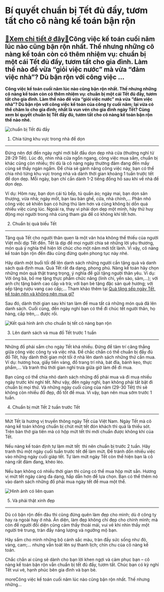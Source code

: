 Bí quyết chuẩn bị Tết đủ đầy, tươm tất cho cô nàng kế toán bận rộn
==================================================================

[:gift:Xem chi tiết ở đây:gift:](https://hddtvn.com/bi-quyet-chuan-bi-tet-du-day-tuom-tat-cho-co-nang-ke-toan-ban-ron/)Công việc kế toán cuối năm lúc nào cũng bận rộn nhất. Thế nhưng những cô nàng kế toán còn có thêm nhiệm vụ: chuẩn bị một cái Tết đủ đầy, tươm tất cho gia đình. Làm thế nào để vừa “giỏi việc nước” mà vừa “đảm việc nhà”? Dù bận rộn với công việc …
-----------------------------------------------------------------------------------------------------------------------------------------------------------------------------------------------------------------------------------------------------

**Công việc kế toán cuối năm lúc nào cũng bận rộn nhất. Thế nhưng những cô nàng kế toán còn có thêm nhiệm vụ: chuẩn bị một cái Tết đủ đầy, tươm tất cho gia đình. Làm thế nào để vừa “giỏi việc nước” mà vừa “đảm việc nhà”? Dù bận rộn với công việc kế toán của công ty cuối năm; lại vừa có thể chăm lo cho gia đình; nhất là vun vén cho gia đình ngày Tết? Cùng xem bí quyết chuẩn bị Tết đầy đủ, tươm tất cho cô nàng kế toán bận rộn thế nào nhé.**


![chuẩn bị Tết đủ đầy](https://hddtvn.com/wp-content/uploads/2021/01/qua-tang-phu-hop-ra-mat-nha-ban-gai.jpg)


1. Chia từng khu vực trong nhà để dọn
-------------------------------------


Đừng nên đợi đến ngày nghỉ mới bắt đầu dọn dẹp nhà cửa (thường nghỉ từ 28-29 Tết). Lúc đó, nhìn nhà cửa ngổn ngang, công việc mua sắm, chuẩn bị khác cũng còn nhiều; thì dù là cô nàng ngày thường đảm đang đến mấy cũng sẽ thấy ngán ngẩm. Để chia sẻ gánh năng công việc này, bạn có thể chia nhỏ từng khu vực trong nhà và dành thời gian khoảng 1 tuần trước tết để dọn dẹp. Mỗi ngày, bạn chỉ cần dành 1-2 tiếng đồng hồ sau khi về nhà để dọn dẹp.


Ví dụ: Hôm nay, bạn dọn cái tủ bếp, tủ quần áo; ngày mai, bạn dọn sân thượng, vừa nhà; ngày mốt, bạn lau bàn ghế, cửa, nhà chính,… Phân nhỏ công việc sẽ khiến bạn có hứng thú làm hơn và cũng không bị dồn quá nhiều việc cùng lúc. Ngoài ra, thay vì phải dọn dẹp một mình, hãy thử huy động mọi người trong nhà cùng tham gia để có không khí tết hơn.


2. Chuẩn bị quà biếu Tết
------------------------


Tặng quà Tết cho người thân quen là một văn hóa không thể thiếu của người Việt mỗi dịp Tết đến. Tết là dịp để mọi người chia sẻ những lời yêu thương, món quà ý nghĩa thể hiện lời chúc cho một năm mới tốt lành. Vì vậy, cô nàng kế toán bận rộn đến đâu cũng đừng quên phong tục này nhé.


Hãy dành một buổi tối để lên danh sách những người cần tặng quà và danh sách quà định mua. Quà Tết rất đa dạng, phong phú. Nàng kế toán hãy chọn những món quà thật trang trọng, ý nghĩa để gửi tặng người thân yêu. Ví dụ: Với ông bà, bố mẹ tặng thực phẩm chức năng (linh chi, yến sào, sâm,…); với anh chị tặng bánh cao cấp và trà; với bạn bè tặng đặc sản quê hương; với sếp tặng rượu vang cao cấp;… Tham khảo thêm tại [Quà tặng sếp ngày Tết, kế toán nên và không nên mua gì?](#)


Sau đó, dành thời gian sau khi tan làm để mua tất cả những món quà đã lên danh sách. Cuối cùng, đến ngày nghỉ bạn có thể đi chúc tết người thân, họ hàng, cấp trên,… được rồi.


![Kết quả hình ảnh cho chuẩn bị tết cô nàng bạn rộn](https://hddtvn.com/wp-content/uploads/2021/01/img4938-15492102924731612136639-15492374703911229339536.png)


3. Lên danh sách và mua đồ Tết trước 1 tuần
-------------------------------------------


Những đồ phải sắm cho ngày Tết khá nhiều. Đừng để tâm trí căng thẳng giữa công việc công ty và việc nhà. Để chắc chắn có thể chuẩn bị đầy đủ đồ Tết, hãy dành thời gian một tối ở nhà lên danh sách những thứ cần mua. Ví dụ: hương hoa, giấy tiền vàng, đồ trang trí nhà, bát đĩa, bánh kẹo, thực phẩm,… Và tranh thủ thời gian nghỉ trưa giữa giờ làm để đi mua.


Bạn cũng có thể chia nhỏ danh sách những đồ phải mua và đi mua nhiều ngày trước khi nghỉ tết. Như vậy, đến ngày nghỉ, bạn không phải tất bật đi chuẩn bị mọi thứ. Và những ngày cuối cùng của năm (29-30 Tết) thì sẽ không còn nhiều đồ đẹp, đồ tốt để mua. Vì vậy, bạn nên mua sớm trước 1 tuần.


4. Chuẩn bị mứt Tết 2 tuần trước Tết
------------------------------------


Mứt Tết là hương vị truyền thông ngày Tết của Việt Nam. Ngày Tết mà cô nàng kế toán không chuẩn bị chút mứt tết đón khách thì quả là thiếu sót. Trên bàn thờ gia tiên mà có hộp mứt tết thì mới chuẩn được không khí của Tết.


Nếu nàng kế toán định tự làm mứt tết  thì nên chuẩn bị trước 2 tuần. Hãy tranh thủ một ngày cuối tuần trước tết để làm mứt. Để tránh dồn nhiều việc vào những ngày cuối giáp tết. Tự làm mứt ngày Tết còn thể hiện bạn là cô nàng rất đảm đang, khéo léo.


Nếu bạn không có nhiều thời gian thì cũng có thể mua hộp mứt sẵn. Hương vị mứt tết ngày càng đa dạng, hấp dẫn hơn để lựa chọn. Bạn có thể thêm nó vào danh sách những đồ phải mua ngày tết để mua một thể.


![Hình ảnh có liên quan](https://hddtvn.com/wp-content/uploads/2021/01/chuan-bi-gi-cho-tet-ven-tron.jpg)


5. Và phải thật xinh đẹp
------------------------


Dù có bận rộn đến đâu thì cũng đừng quên làm đẹp cho mình; dù ở công ty hay ra ngoài hay ở nhà. Ăn diện, làm đẹp không chỉ đẹp cho chính mình; mà còn để người đối diện cũng cảm thấy thoải mái, vui vẻ khi nhìn thấy một người trẻ trung, tràn đầy năng lượng và ngưỡng mộ bạn.


Hãy sắm cho mình những bộ cánh sắc màu, tràn đầy sức sống như đỏ, vàng, cam;… nhưng vẫn toát lên sự thanh lịch; chỉn chu của cô nàng kế toán.


Chắc chắn ai cũng sẽ dành cho bạn lời khen ngợi và cảm phục bạn – cô nàng kế toán bận rộn vẫn chuẩn bị tết đủ đầy, tươm tất. Chúc bạn có kỳ nghỉ Tết vui vẻ, hạnh phúc bên gia đình và bạn bè.



moreCông việc kế toán cuối năm lúc nào cũng bận rộn nhất. Thế nhưng những…

